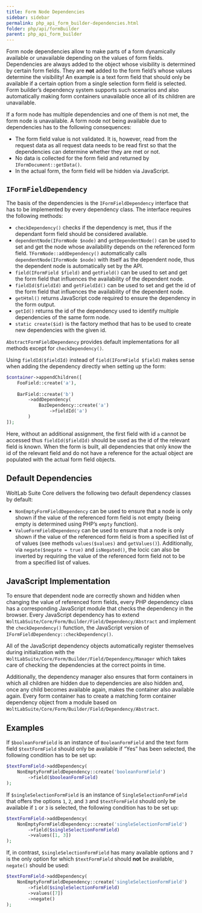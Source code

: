 ```yaml
---
title: Form Node Dependencies
sidebar: sidebar
permalink: php_api_form_builder-dependencies.html
folder: php/api/formBuilder
parent: php_api_form_builder
---
```


Form node dependencies allow to make parts of a form dynamically available or unavailable depending on the values of form fields.
Dependencies are always added to the object whose visibility is determined by certain form fields.
They are **not** added to the form field’s whose values determine the visibility!
An example is a text form field that should only be available if a certain option from a single selection form field is selected.
Form builder’s dependency system supports such scenarios and also automatically making form containers unavailable once all of its children are unavailable.

If a form node has multiple dependencies and one of them is not met, the form node is unavailable.
A form node not being available due to dependencies has to the following consequences:

- The form field value is not validated. It is, however, read from the request data as all request data needs to be read first so that the dependencies can determine whether they are met or not.
- No data is collected for the form field and returned by `IFormDocument::getData()`.
- In the actual form, the form field will be hidden via JavaScript.


## `IFormFieldDependency`

The basis of the dependencies is the `IFormFieldDependency` interface that has to be implemented by every dependency class.
The interface requires the following methods:

- `checkDependency()` checks if the dependency is met, thus if the dependant form field should be considered available.
- `dependentNode(IFormNode $node)` and `getDependentNode()` can be used to set and get the node whose availability depends on the referenced form field.
  `TFormNode::addDependency()` automatically calls `dependentNode(IFormNode $node)` with itself as the dependent node, thus the dependent node is automatically set by the API.
- `field(IFormField $field)` and `getField()` can be used to set and get the form field that influences the availability of the dependent node.
- `fieldId($fieldId)` and `getFieldId()` can be used to set and get the id of the form field that influences the availability of the dependent node.
- `getHtml()` returns JavaScript code required to ensure the dependency in the form output.
- `getId()` returns the id of the dependency used to identify multiple dependencies of the same form node.
- `static create($id)` is the factory method that has to be used to create new dependencies with the given id.

`AbstractFormFieldDependency` provides default implementations for all methods except for `checkDependency()`.

Using `fieldId($fieldId)` instead of `field(IFormField $field)` makes sense when adding the dependency directly when setting up the form:

```php
$container->appendChildren([
	FooField::create('a'),
	
	BarField::create('b')
		->addDependency(
			BazDependency::create('a')
				->fieldId('a')
		)
]);
```

Here, without an additional assignment, the first field with id `a` cannot be accessed thus `fieldId($fieldId)` should be used as the id of the relevant field is known.
When the form is built, all dependencies that only know the id of the relevant field and do not have a reference for the actual object are populated with the actual form field objects.


## Default Dependencies

WoltLab Suite Core delivers the following two default dependency classes by default:

- `NonEmptyFormFieldDependency` can be used to ensure that a node is only shown if the value of the referenced form field is not empty (being empty is determined using PHP’s `empty` function).
- `ValueFormFieldDependency` can be used to ensure that a node is only shown if the value of the referenced form field is from a specified list of of values (see methods `values($values)` and `getValues()`).
  Additionally, via `negate($negate = true)` and `isNegated()`, the locic can also be inverted by requiring the value of the referenced form field not to be from a specified list of values.


## JavaScript Implementation

To ensure that dependent node are correctly shown and hidden when changing the value of referenced form fields, every PHP dependency class has a corresponding JavaScript module that checks the dependency in the browser.
Every JavaScript dependency has to extend `WoltLabSuite/Core/Form/Builder/Field/Dependency/Abstract` and implement the `checkDependency()` function, the JavaScript version of `IFormFieldDependency::checkDependency()`.

All of the JavaScript dependency objects automatically register themselves during initialization with the `WoltLabSuite/Core/Form/Builder/Field/Dependency/Manager` which takes care of checking the dependencies at the correct points in time.

Additionally, the dependency manager also ensures that form containers in which all children are hidden due to dependencies are also hidden and, once any child becomes available again, makes the container also available again.
Every form container has to create a matching form container dependency object from a module based on `WoltLabSuite/Core/Form/Builder/Field/Dependency/Abstract`.


## Examples

If `$booleanFormField` is an instance of `BooleanFormField` and the text form field `$textFormField` should only be available if “Yes” has been selected, the following condition has to be set up:

```php
$textFormField->addDependency(
	NonEmptyFormFieldDependency::create('booleanFormField')
		->field($booleanFormField)
);
```

If `$singleSelectionFormField` is an instance of `SingleSelectionFormField` that offers the options `1`, `2`, and `3` and `$textFormField` should only be available if `1` or `3` is selected, the following condition has to be set up:

```php
$textFormField->addDependency(
	NonEmptyFormFieldDependency::create('singleSelectionFormField')
		->field($singleSelectionFormField)
		->values([1, 3])
);
```

If, in contrast, `$singleSelectionFormField` has many available options and `7` is the only option for which `$textFormField` should **not** be available, `negate()` should be used:

```php
$textFormField->addDependency(
	NonEmptyFormFieldDependency::create('singleSelectionFormField')
		->field($singleSelectionFormField)
		->values([7])
		->negate()
);
```
